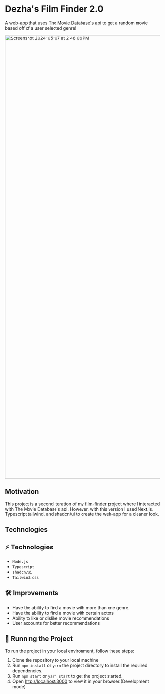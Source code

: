 # Dezha's Film Finder 2.0

A web-app that uses [The Movie Database's](https://www.themoviedb.org/?language=en-US) api to get a random movie based off of a user selected genre!

<img width="1440" alt="Screenshot 2024-05-07 at 2 48 06 PM" src="https://github.com/kekedezha/dezhas-film-finder-2.0/assets/105559393/6de89353-9802-4d83-b529-63731696b7e3">

## Motivation

This project is a second iteration of my [film-finder](https://github.com/kekedezha/film_finder_pp) project where I interacted with [The Movie Database's](https://www.themoviedb.org/?language=en-US) api. However, with this version I used Next.js, Typescript tailwind, and shadcn/ui to create the web-app for a cleaner look. 

## Technologies

## ⚡️ Technologies
- `Node.js`
- `Typescript`
- `shadcn/ui`
- `Tailwind.css`
  
## 🛠️ Improvements 

- Have the ability to find a movie with more than one genre. 
- Have the ability to find a movie with certain actors
- Ability to like or dislike movie recommendations 
- User accounts for better recommendations 

## 🚦 Running the Project

To run the project in your local environment, follow these steps:

1. Clone the repository to your local machine
2. Run `npm install` or `yarn` the project directory to install the required dependencies.
3. Run `npm start` or `yarn start` to get the project started.
4. Open [http://localhost:3000](http://localhost:3000) to view it in your browser.(Development mode)

